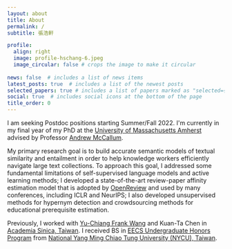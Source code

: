 ```yaml
---
layout: about
title: About
permalink: /
subtitle: 張浩軒

profile:
  align: right
  image: profile-hschang-6.jpeg
  image_circular: false # crops the image to make it circular
  
news: false  # includes a list of news items
latest_posts: true  # includes a list of the newest posts
selected_papers: true # includes a list of papers marked as "selected={true}"
social: true  # includes social icons at the bottom of the page
title_order: 0
---
```



I am seeking Postdoc positions starting Summer/Fall 2022. I'm currently in my final year of my PhD at the <a href="https://www.cics.umass.edu/">University of Massachusetts Amherst</a> advised by Professor <a href="https://people.cs.umass.edu/~mccallum/">Andrew McCallum</a>. 

My primary research goal is to build accurate semantic models of textual similarity and entailment in order to help knowledge workers efficiently navigate large text collections. To approach this goal, I addressed some fundamental limitations of self-supervised language models and active learning methods; I developed a state-of-the-art review-paper affinity estimation model that is adopted by <a href="https://openreview.net/">OpenReview</a> and used by many conferences, including ICLR and NeurIPS; I also developed unsupervised methods for hypernym detection and crowdsourcing methods for educational prerequisite estimation.

Previously, I worked with <a href="http://vllab.ee.ntu.edu.tw/members.html">Yu-Chiang Frank Wang</a> and Kuan-Ta Chen in <a href="https://www.sinica.edu.tw/en">Academia Sinica, Taiwan</a>. I received BS in <a href="https://eecshp.nycu.edu.tw/pages/Introduction?locale=en">EECS Undergraduate Honors Program</a> from <a href="https://en.nycu.edu.tw/">National Yang Ming Chiao Tung University (NYCU), Taiwan</a>.
